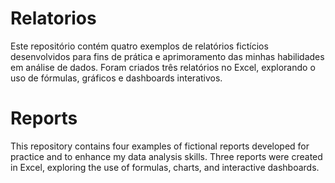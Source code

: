 # Relatorios
Este repositório contém quatro exemplos de relatórios fictícios desenvolvidos para fins de prática e aprimoramento das minhas habilidades em análise de dados.  Foram criados três relatórios no Excel, explorando o uso de fórmulas, gráficos e dashboards interativos.

# Reports 

This repository contains four examples of fictional reports developed for practice and to enhance my data analysis skills. Three reports were created in Excel, exploring the use of formulas, charts, and interactive dashboards.
